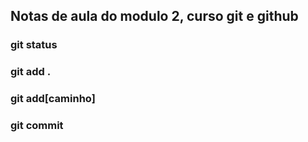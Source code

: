 ## Notas de aula do modulo 2, curso git e github

### git status

### git add .

### git add[caminho]

### git commit
